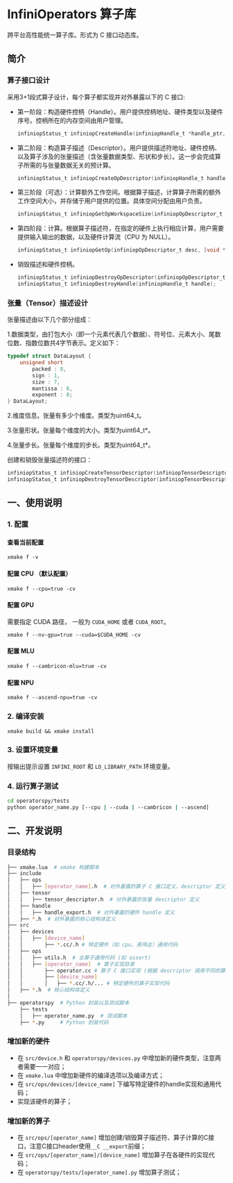 ﻿# InfiniOperators 算子库

跨平台高性能统一算子库。形式为 C 接口动态库。

## 简介

### 算子接口设计

采用3+1段式算子设计，每个算子都实现并对外暴露以下的 C 接口:

- 第一阶段：构造硬件控柄（Handle）。用户提供控柄地址、硬件类型以及硬件序号。控柄所在的内存空间由用户管理。

  ```C
  infiniopStatus_t infiniopCreateHandle(infiniopHandle_t *handle_ptr, int device, int device_id);
  ```

- 第二阶段：构造算子描述（Descriptor）。用户提供描述符地址、硬件控柄、以及算子涉及的张量描述（含张量数据类型、形状和步长）。这一步会完成算子所需的与张量数据无关的预计算。

  ```C
  infiniopStatus_t infiniopCreateOpDescriptor(infiniopHandle_t handle, infiniopOpDescriptor_t *desc_ptr, infiniopTensorDescriptor_t t, ...);
  ```

- 第三阶段（可选）：计算额外工作空间。根据算子描述，计算算子所需的额外工作空间大小，并存储于用户提供的位置。具体空间分配由用户负责。

  ```C
  infiniopStatus_t infiniopGetOpWorkspaceSize(infiniopOpDescriptor_t desc, uint64_t *size);
  ```

- 第四阶段：计算。根据算子描述符，在指定的硬件上执行相应计算，用户需要提供输入输出的数据，以及硬件计算流（CPU 为 NULL）。

  ```C
  infiniopStatus_t infiniopGetOp(infiniopOpDescriptor_t desc, [void *workspace, uint64_t workspace_size,] void *output_data, void *input_data, ..., void *stream);
  ```

- 销毁描述和硬件控柄。

  ```C
  infiniopStatus_t infiniopDestroyOpDescriptor(infiniopOpDescriptor_t desc);
  infiniopStatus_t infiniopDestroyHandle(infiniopHandle_t handle);
  ```

### 张量（Tensor）描述设计

张量描述由以下几个部分组成：

1.数据类型，由打包大小（即一个元素代表几个数据）、符号位、元素大小、尾数位数、指数位数共4字节表示。定义如下：

```C
typedef struct DataLayout {
    unsigned short
        packed : 8,
        sign : 1,
        size : 7,
        mantissa : 8,
        exponent : 8;
} DataLayout;
```

2.维度信息。张量有多少个维度。类型为uint64_t。

3.张量形状。张量每个维度的大小。类型为uint64_t*。

4.张量步长。张量每个维度的步长。类型为uint64_t*。

创建和销毁张量描述符的接口：

```C
infiniopStatus_t infiniopCreateTensorDescriptor(infiniopTensorDescriptor_t *desc_ptr, DataLayout layout, uint64_t ndim, uint64_t *shape, uint64_t *strides);
infiniopStatus_t infiniopDestroyTensorDescriptor(infiniopTensorDescriptor_t desc);
```

## 一、使用说明

### 1. 配置

#### 查看当前配置

```xmake
xmake f -v
```

#### 配置 CPU （默认配置）

```xmake
xmake f --cpu=true -cv
```

#### 配置 GPU

需要指定 CUDA 路径， 一般为 `CUDA_HOME` 或者 `CUDA_ROOT`。

```xmake
xmake f --nv-gpu=true --cuda=$CUDA_HOME -cv
```

#### 配置 MLU

```xmake
xmake f --cambricon-mlu=true -cv
```

#### 配置 NPU

````xmake
xmake f --ascend-npu=true -cv
````

### 2. 编译安装

```xmake
xmake build && xmake install
```

### 3. 设置环境变量

按输出提示设置 `INFINI_ROOT` 和 `LD_LIBRARY_PATH` 环境变量。

### 4. 运行算子测试

```bash
cd operatorspy/tests
python operator_name.py [--cpu | --cuda | --cambricon | --ascend]
```

## 二、开发说明

### 目录结构

```bash
├── xmake.lua  # xmake 构建脚本
├── include
│   ├── ops
│   │   ├── [operator_name].h  # 对外暴露的算子 C 接口定义，descriptor 定义
│   ├── tensor
│   │   ├── tensor_descriptor.h  # 对外暴露的张量 descriptor 定义
│   ├── handle
│   │   ├── handle_export.h  # 对外暴露的硬件 handle 定义
│   ├── *.h  # 对外暴露的核心结构体定义
├── src
│   ├── devices
│   │   ├── [device_name]
│   │       ├── *.cc/.h # 特定硬件（如 cpu、英伟达）通用代码
│   ├── ops
│   │   ├── utils.h  # 全算子通用代码 (如 assert)
│   │   ├── [operator_name]  # 算子实现目录
│   │       ├── operator.cc # 算子 C 接口实现 (根据 descriptor 调用不同的算子实现)
│   │       ├── [device_name]
│   │       │   ├── *.cc/.h/... # 特定硬件的算子实现代码
│   ├── *.h  # 核心结构体定义
│  
├── operatorspy  # Python 封装以及测试脚本
    ├── tests
    │   ├── operator_name.py  # 测试脚本
    ├── *.py     # Python 封装代码
```

### 增加新的硬件

- 在 `src/device.h` 和 `operatorspy/devices.py` 中增加新的硬件类型，注意两者需要一一对应；
- 在 `xmake.lua` 中增加新硬件的编译选项以及编译方式；
- 在 `src/ops/devices/[device_name]` 下编写特定硬件的handle实现和通用代码；
- 实现该硬件的算子；

### 增加新的算子

- 在 `src/ops/[operator_name]` 增加创建/销毁算子描述符、算子计算的C接口，注意C接口header使用`__C __export`前缀；
- 在 `src/ops/[operator_name]/[device_name]` 增加算子在各硬件的实现代码；
- 在 `operatorspy/tests/[operator_name].py` 增加算子测试；
